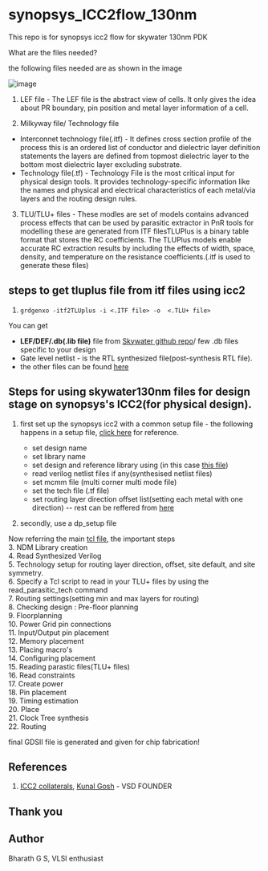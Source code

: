 # synopsys_ICC2flow_130nm
This repo is for synopsys icc2 flow for skywater 130nm PDK

What are the files needed?

the following files needed are as shown in the image 

![image](https://user-images.githubusercontent.com/76478624/213088789-8b139a29-bd20-4c49-82ca-4fc602e5ba2f.png)


1. LEF file - The LEF file is the abstract view of cells. It only gives the idea about PR boundary, pin position and metal layer information of a cell. 

2. Milkyway file/ Technology file 
  - Interconnet technology file(.itf) -  It defines cross section profile of the process this is an ordered list of conductor and dielectric layer definition statements the layers are defined from topmost dielectric layer to the bottom most dielectric layer excluding substrate.  
  - Technology file(.tf) - Technology File is the most critical input for physical design tools. It provides technology-specific information like the names and physical and electrical characteristics of each metal/via layers and the routing design rules.
  
3. TLU/TLU+ files - These modles are set of models contains advanced process effects that can be used by parasitic extractor in PnR tools for modelling these are generated from ITF filesTLUPlus is a binary table format that stores the RC coefficients. The TLUPlus models enable accurate RC extraction results by including the effects of width, space, density, and temperature on the resistance coefficients.(.itf is used to generate these files)

 ## steps to get tluplus file from itf files using icc2
  1. `grdgenxo -itf2TLUplus -i <.ITF file> -o  <.TLU+ file>`


You can get  
  - **LEF/DEF/.db(.lib file)** file from [Skywater github repo](https://github.com/google/skywater-pdk)/ few .db files specific to your design
  -  Gate level netlist - is the RTL synthesized file(post-synthesis RTL file).
  -  the other files can be found [here](https://github.com/bharath19-gs/synopsys_ICC2flow_130nm/tree/main/synopsys_skywater_flow_nominal)
 


## Steps for using skywater130nm files for design stage on synopsys's ICC2(for physical design).

  1. first set up the synopsys icc2 with a common setup file
    - the following happens in a setup file, [click here](https://github.com/kunalg123/icc2_workshop_collaterals/blob/master/standaloneFlow/icc2_common_setup.tcl) for reference.
      - set design name
      - set library name 
      - set design and reference library using (in this case [this file](https://github.com/bharath19-gs/synopsys_ICC2flow_130nm/blob/main/synopsys_skywater_flow_nominal/LEF/sky130_v5_7magic.lef))
      - read verilog netlist files if any(synthesised netlist files)
      - set mcmm file (multi corner multi mode file)
      - set the tech file (.tf file)
      - set routing layer direction offset list(setting each metal with one direction)
      -- rest can be reffered from [here](https://github.com/kunalg123/icc2_workshop_collaterals/blob/master/standaloneFlow/icc2_common_setup.tcl)
  
  2. secondly, use a dp_setup file 
  
  Now referring the main [tcl file](https://github.com/kunalg123/icc2_workshop_collaterals/blob/master/standaloneFlow/top.tcl), the important steps <br>
  3. NDM Library creation <br>
  4. Read Synthesized Verilog <br>
  5. Technology setup for routing layer direction, offset, site default, and site symmetry. <br>
  6. Specify a Tcl script to read in your TLU+ files by using the read_parasitic_tech command <br>
  7. Routing settings(setting min and max layers for routing)<br>
  8. Checking design : Pre-floor planning<br>
  9. Floorplanning <br>
  10. Power Grid pin connections <br>
  11. Input/Output pin placement<br>
  12. Memory placement<br>
  13. Placing macro's<br>
  14. Configuring placement<br>
  15. Reading parastic files(TLU+ files)<br>
  16. Read constraints<br>
  17. Create power<br>
  18. Pin placement <br>
  19. Timing estimation <br>
  20. Place<br>
  21. Clock Tree synthesis<br>
  22. Routing <br>
  
  final GDSII file is generated and given for chip fabrication!<br>
  
  
  ## References 
  1. [ICC2 collaterals](https://github.com/kunalg123/icc2_workshop_collaterals), [Kunal Gosh](https://www.linkedin.com/in/kunal-ghosh-vlsisystemdesign-com-28084836/) - VSD FOUNDER

  ## Thank you

  ## Author
  Bharath G S, VLSI enthusiast 

